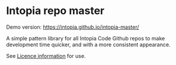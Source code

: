 # Intopia repo master

Demo version: https://intopia.github.io/intopia-master/

A simple pattern library for all Intopia Code Github repos to make development time quicker, and with a more consistent appearance.

See [Licence information](LICENCE) for use.
